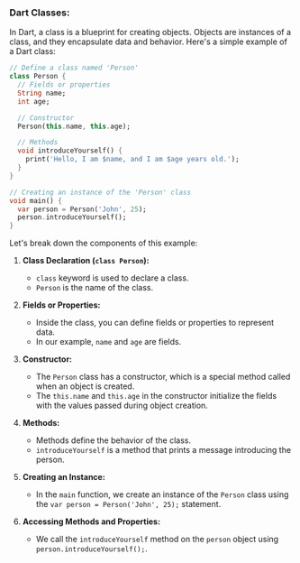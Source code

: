 ### Dart Classes:

In Dart, a class is a blueprint for creating objects. Objects are instances of a class, and they encapsulate data and behavior. Here's a simple example of a Dart class:

```dart
// Define a class named 'Person'
class Person {
  // Fields or properties
  String name;
  int age;

  // Constructor
  Person(this.name, this.age);

  // Methods
  void introduceYourself() {
    print('Hello, I am $name, and I am $age years old.');
  }
}

// Creating an instance of the 'Person' class
void main() {
  var person = Person('John', 25);
  person.introduceYourself();
}
```

Let's break down the components of this example:

1. **Class Declaration (`class Person`):**
   - `class` keyword is used to declare a class.
   - `Person` is the name of the class.

2. **Fields or Properties:**
   - Inside the class, you can define fields or properties to represent data.
   - In our example, `name` and `age` are fields.

3. **Constructor:**
   - The `Person` class has a constructor, which is a special method called when an object is created.
   - The `this.name` and `this.age` in the constructor initialize the fields with the values passed during object creation.

4. **Methods:**
   - Methods define the behavior of the class.
   - `introduceYourself` is a method that prints a message introducing the person.

5. **Creating an Instance:**
   - In the `main` function, we create an instance of the `Person` class using the `var person = Person('John', 25);` statement.

6. **Accessing Methods and Properties:**
   - We call the `introduceYourself` method on the `person` object using `person.introduceYourself();`.

